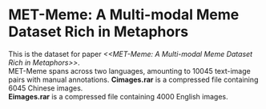 # MET-Meme: A Multi-modal Meme Dataset Rich in Metaphors
This is the dataset for paper *<<MET-Meme: A Multi-modal Meme Dataset Rich in Metaphors>>*.  <br>
MET-Meme spans across two languages, amounting to 10045 text-image pairs with manual annotations. 
**Cimages.rar** is a compressed file containing 6045 Chinese images.<br>
**Eimages.rar** is a compressed file containing 4000 English images.
